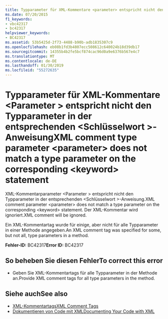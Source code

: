 ```yaml
---
title: Typparameter für XML-Kommentare <parameter> entspricht nicht den Typparameter in der entsprechenden <keyword> Anweisung
ms.date: 07/20/2015
f1_keywords:
- vbc42317
- bc42317
helpviewer_keywords:
- BC42317
ms.assetid: 53b5425d-2f73-4488-b90b-adb1835307c9
ms.openlocfilehash: eb08b1fd3b4807ecc508612c640024b18d39db17
ms.sourcegitcommit: 14355b4b2fe5bcf874cac96d0a9e6376b567e4c7
ms.translationtype: MT
ms.contentlocale: de-DE
ms.lasthandoff: 01/30/2019
ms.locfileid: "55272635"
---
```

# <a name="xml-comment-type-parameter-parameter-does-not-match-a-type-parameter-on-the-corresponding-keyword-statement"></a><span data-ttu-id="05e21-102">Typparameter für XML-Kommentare \<Parameter > entspricht nicht den Typparameter in der entsprechenden \<Schlüsselwort >-Anweisung</span><span class="sxs-lookup"><span data-stu-id="05e21-102">XML comment type parameter \<parameter> does not match a type parameter on the corresponding \<keyword> statement</span></span>
<span data-ttu-id="05e21-103">XML-Kommentarparameter \<Parameter > entspricht nicht den Typparameter in der entsprechenden \<Schlüsselwort >-Anweisung.</span><span class="sxs-lookup"><span data-stu-id="05e21-103">XML comment parameter \<parameter> does not match a type parameter on the corresponding \<keyword> statement.</span></span> <span data-ttu-id="05e21-104">Der XML-Kommentar wird ignoriert.</span><span class="sxs-lookup"><span data-stu-id="05e21-104">XML comment will be ignored.</span></span>  
  
 <span data-ttu-id="05e21-105">Ein XML-Kommentartag wurde für einige, aber nicht für alle Typparameter in einer Methode angegeben.</span><span class="sxs-lookup"><span data-stu-id="05e21-105">An XML comment tag was specified for some, but not all, type parameters in a method.</span></span>  
  
 <span data-ttu-id="05e21-106">**Fehler-ID:** BC42317</span><span class="sxs-lookup"><span data-stu-id="05e21-106">**Error ID:** BC42317</span></span>  
  
## <a name="to-correct-this-error"></a><span data-ttu-id="05e21-107">So beheben Sie diesen Fehler</span><span class="sxs-lookup"><span data-stu-id="05e21-107">To correct this error</span></span>  
  
-   <span data-ttu-id="05e21-108">Geben Sie XML-Kommentartags für alle Typparameter in der Methode an.</span><span class="sxs-lookup"><span data-stu-id="05e21-108">Provide XML comment tags for all type parameters in the method.</span></span>  
  
## <a name="see-also"></a><span data-ttu-id="05e21-109">Siehe auch</span><span class="sxs-lookup"><span data-stu-id="05e21-109">See also</span></span>
- [<span data-ttu-id="05e21-110">XML-Kommentartags</span><span class="sxs-lookup"><span data-stu-id="05e21-110">XML Comment Tags</span></span>](../../visual-basic/language-reference/xmldoc/index.md)
- [<span data-ttu-id="05e21-111">Dokumentieren von Code mit XML</span><span class="sxs-lookup"><span data-stu-id="05e21-111">Documenting Your Code with XML</span></span>](../../visual-basic/programming-guide/program-structure/documenting-your-code-with-xml.md)
